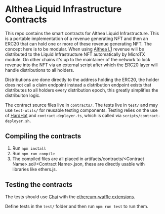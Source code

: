# Althea Liquid Infrastructure Contracts

This repo contains the smart contracts for Althea Liquid Infrastructure. This is a portable implementation of a revenue generating NFT and then an ERC20 that can hold one or more of these revenue generating NFT. The concept here is to be modular. When using [Althea L1](https://github.com/althea-net/althea-L1) revenue will be distributed to the Liquid Infrastructure NFT automatically by MicroTX module. On other chains it's up to the maintainer of the network to lock revenue into the NFT via an external script after which the ERC20 layer will handle distributions to all holders.

Distributions are done directly to the address holding the ERC20, the holder does not call a claim endpoint instead a distribution endpoint exists that distributes to all holders every distribution epoch, this greatly simplifies the distribuiton logic. 

The contract source files live in `contracts/`. The tests live in `test/` and may use `test-utils/` for reusable testing components.
Testing relies on the use of [HardHat](https://hardhat.org/) and `contract-deployer.ts`, which is called via `scripts/contract-deployer.sh`.

## Compiling the contracts

1. Run `npm install`
1. Run `npm run compile`
1. The compiled files are all placed in artifacts/contracts/\<Contract Name\>.sol/\<Contract Name\>.json, these are directly usable with libraries like ethers.js.

## Testing the contracts

The tests should use [Chai](https://www.chaijs.com/) with the [ethereum-waffle extensions](https://ethereum-waffle.readthedocs.io/en/latest/).

Define tests in the `test/` folder and then run `npm run test` to run them.
